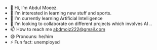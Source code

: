 - 👋 Hi, I’m Abdul Moeez.
- 👀 I’m interested in learning new stuff and sports.
- 🌱 I’m currently learning Artificial Intelligence
- 💞️ I’m looking to collaborate on different projects which involves AI ..
- 📫 How to reach me abdmoiz222@gmail.com
- 😄 Pronouns: he/him
- ⚡ Fun fact: unemployed

<!---
abdulmoeez222/abdulmoeez222 is a ✨ special ✨ repository because its `README.md` (this file) appears on your GitHub profile.
You can click the Preview link to take a look at your changes.
--->
